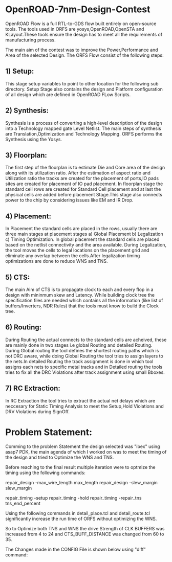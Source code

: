 # OpenROAD-7nm-Design-Contest
OpenROAD Flow is a full RTL-to-GDS flow built entirely on open-source tools. The tools used in ORFS are yosys,OpenROAD,OpenSTA and KLayout.These tools ensure the design has to meet all the requirements of manufacturing process.

The main aim of the contest was to improve the Power,Performance and Area of the selected Design. The ORFS Flow consist of the following steps:

## 1) Setup:
This stage setup variables to point to other location for the following sub directory. Setup Stage also contains the design and Platform configuration of all design which are defined in OpenROAD FLow Scripts.


## 2) Synthesis:
Synthesis is a process of converting a high-level description of the design into a Technology mapped gate Level Netlist. The main steps of synthesis are Translation,Optimization and Technology Mapping. ORFS performs the Synthesis using the Yosys.


## 3) Floorplan:
The first step of the floorplan is to estimate Die and Core area of the design along with its utilization ratio. After the estimation of aspect ratio and Utilization ratio the tracks are created for the placement of ports,IO pads sites are created for placement of IO pad placement. In floorplan stage the standard cell rows are created for Standard Cell placement and at last the physical cells are added before placement Stage.This stage also connects power to the chip by considering issues like EM and IR Drop.


## 4) Placement:
In Placement the standard cells are placed in the rows, usually there are three main stages at placement stages  a) Global Placement b) Legalization c) Timing Optimization. In global placement the standard cells are placed based on the netlist connectivity and the area available. During Legalization, the tool moves the cells to legal locations on the placement grid and eliminate any overlap between the cells.After legalization timing optimizations are done to reduce WNS and TNS.


## 5) CTS:
The main Aim of CTS is to propagate clock to each and every flop in a design with mininmum skew and Latency. While building clock tree the specification files are needed which contains all the information (like list of buffers/Inverters, NDR Rules) that the tools must know to build the Clock tree.


## 6) Routing:
During Routing the actual connects to the standard cells are acheived, these are mainly done in two stages i.e global Routing and detailed Routing. During Global routing the tool defines the shortest routing paths which is not DRC aware, while doing Global Routing the tool tries to assign layers to the nets.In detailed Routing the track assignment is done in which tool assigns each nets to specific metal tracks and in Detailed routing the tools tries to fix all the DRC Violations after track assignment using small Bboxes.

## 7) RC Extraction:
In RC Extraction the tool tries to extract the actual net delays which are neccesary for Static Timing Analysis to meet the Setup,Hold Violations and DRV Violations during SignOff.

# Problem Statement:
Comming to the problem Statement the design selected was "ibex" using asap7 PDK, the main agenda of which I worked on was to meet the timing of the design and tried to Optimize the WNS and TNS.

Before reaching to the final result multiple iteration were to optmize the timing using the following commands:

repair_design -max_wire_length max_length
repair_design -slew_margin slew_margin

repair_timing -setup
repair_timing  -hold
repair_timing -repair_tns tns_end_percent

Using the following commands in detail_place.tcl and detail_route.tcl significantly increase the run time of ORFS without optimizing the WNS.

So to Optimize both TNS and WNS the drive Strength of CLK BUFFERS was increased from 4 to 24 and CTS_BUFF_DISTANCE was changed from 60 to 35.

The Changes made in the CONFIG File is shown below using "diff" command:




